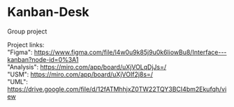 # Kanban-Desk
Group project

Project links:  
"Figma": https://www.figma.com/file/l4w0u9k85j9u0k6liowBu8/Interface---kanban?node-id=0%3A1  
"Analysis": https://miro.com/app/board/uXjVOLqDjJs=/  
"USM": https://miro.com/app/board/uXjVOIf2j8s=/  
"UML": https://drive.google.com/file/d/12fATMhhjxZ0TW22TQY3BCI4bm2Ekufqh/view  